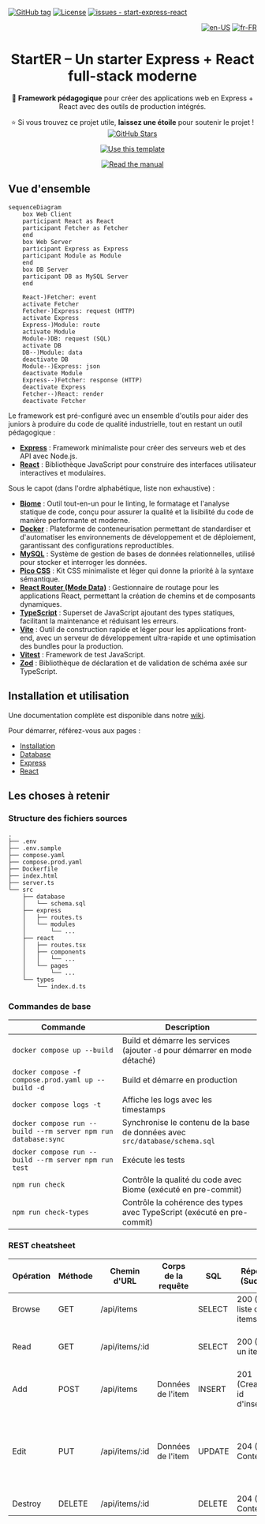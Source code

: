 [![GitHub tag](https://img.shields.io/github/tag/rocambille/start-express-react?include_prereleases=&sort=semver&color=white)](https://github.com/rocambille/start-express-react/tags/)
[![License](https://img.shields.io/badge/license-MIT-white)](https://github.com/rocambille/start-express-react/blob/main/LICENSE.md)
[![issues - start-express-react](https://img.shields.io/github/issues/rocambille/start-express-react)](https://github.com/rocambille/start-express-react/issues)

<div align="right">

[![en-US](https://img.shields.io/badge/lang-en--US-white.svg)](./README.en-US.md)
[![fr-FR](https://img.shields.io/badge/lang-fr--FR-green.svg)](./README.md)

</div>

<div align="center">

# StartER – Un starter Express + React full-stack moderne

🔧 **Framework pédagogique** pour créer des applications web en Express + React avec des outils de production intégrés.

⭐️ Si vous trouvez ce projet utile, **laissez une étoile** pour soutenir le projet ! [![GitHub Stars](https://img.shields.io/github/stars/rocambille/start-express-react.svg?style=social)](https://github.com/rocambille/start-express-react)

[![Use this template](https://img.shields.io/badge/Démarrer-Use_this_template-2ea44f?style=for-the-badge)](https://github.com/rocambille/start-express-react/generate)

[![Read the manual](https://img.shields.io/badge/Apprendre-Read_the_manual-blue?style=for-the-badge)](https://github.com/rocambille/start-express-react/wiki)

</div>

## Vue d'ensemble

```mermaid
sequenceDiagram
    box Web Client
    participant React as React
    participant Fetcher as Fetcher
    end
    box Web Server
    participant Express as Express
    participant Module as Module
    end
    box DB Server
    participant DB as MySQL Server
    end

    React-)Fetcher: event
    activate Fetcher
    Fetcher-)Express: request (HTTP)
    activate Express
    Express-)Module: route
    activate Module
    Module-)DB: request (SQL)
    activate DB
    DB--)Module: data
    deactivate DB
    Module--)Express: json
    deactivate Module
    Express--)Fetcher: response (HTTP)
    deactivate Express
    Fetcher--)React: render
    deactivate Fetcher
```

Le framework est pré-configuré avec un ensemble d'outils pour aider des juniors à produire du code de qualité industrielle, tout en restant un outil pédagogique :

- [**Express**](https://expressjs.com/) : Framework minimaliste pour créer des serveurs web et des API avec Node.js.  
- [**React**](https://react.dev/learn) : Bibliothèque JavaScript pour construire des interfaces utilisateur interactives et modulaires.  

Sous le capot (dans l'ordre alphabétique, liste non exhaustive) :

- [**Biome**](https://biomejs.dev/) : Outil tout-en-un pour le linting, le formatage et l'analyse statique de code, conçu pour assurer la qualité et la lisibilité du code de manière performante et moderne.  
- [**Docker**](https://docs.docker.com/) : Plateforme de conteneurisation permettant de standardiser et d'automatiser les environnements de développement et de déploiement, garantissant des configurations reproductibles.  
- [**MySQL**](https://dev.mysql.com/doc/refman/8.4/en/) : Système de gestion de bases de données relationnelles, utilisé pour stocker et interroger les données.  
- [**Pico CSS**](https://picocss.com/) : Kit CSS minimaliste et léger qui donne la priorité à la syntaxe sémantique.  
- [**React Router (Mode Data)**](https://reactrouter.com/home) : Gestionnaire de routage pour les applications React, permettant la création de chemins et de composants dynamiques.  
- [**TypeScript**](https://www.typescriptlang.org/) : Superset de JavaScript ajoutant des types statiques, facilitant la maintenance et réduisant les erreurs.  
- [**Vite**](https://vite.dev/guide/) : Outil de construction rapide et léger pour les applications front-end, avec un serveur de développement ultra-rapide et une optimisation des bundles pour la production.  
- [**Vitest**](https://vitest.dev/guide/) : Framework de test JavaScript.  
- [**Zod**](https://zod.dev/) : Bibliothèque de déclaration et de validation de schéma axée sur TypeScript.  

## Installation et utilisation

Une documentation complète est disponible dans notre [wiki](https://github.com/rocambille/start-express-react/wiki).

Pour démarrer, référez-vous aux pages :

* [Installation](https://github.com/rocambille/start-express-react/wiki/Installation)
* [Database](https://github.com/rocambille/start-express-react/wiki/Database)
* [Express](https://github.com/rocambille/start-express-react/wiki/Express)
* [React](https://github.com/rocambille/start-express-react/wiki/React)

## Les choses à retenir

### Structure des fichiers sources

```
.
├── .env
├── .env.sample
├── compose.yaml
├── compose.prod.yaml
├── Dockerfile
├── index.html
├── server.ts
└── src
    ├── database
    │   └── schema.sql
    ├── express
    │   ├── routes.ts
    │   └── modules
    │       └── ...
    ├── react
    │   ├── routes.tsx
    │   ├── components
    │   │   └── ...
    │   └── pages
    │       └── ...
    └── types
        └── index.d.ts
```

### Commandes de base

| Commande                                                          | Description                                                                 |
|-------------------------------------------------------------------|-----------------------------------------------------------------------------|
| `docker compose up --build`                                       | Build et démarre les services (ajouter `-d` pour démarrer en mode détaché)  |
| `docker compose -f compose.prod.yaml up --build -d`               | Build et démarre en production                                              |
| `docker compose logs -t`                                          | Affiche les logs avec les timestamps                                        |
| `docker compose run --build --rm server npm run database:sync`    | Synchronise le contenu de la base de données avec `src/database/schema.sql` |
| `docker compose run --build --rm server npm run test`             | Exécute les tests                                                           |
| `npm run check`                                                   | Contrôle la qualité du code avec Biome (exécuté en pre-commit)              |
| `npm run check-types`                                             | Contrôle la cohérence des types avec TypeScript (exécuté en pre-commit)     |

### REST cheatsheet

| Opération | Méthode | Chemin d'URL    | Corps de la requête | SQL     | Réponse (Succès)                | Réponse (Erreur)                                                        |
|-----------|---------|-----------------|---------------------|---------|---------------------------------|-------------------------------------------------------------------------|
| Browse    | GET     | /api/items      |                     | SELECT  | 200 (OK), liste des items.      |                                                                         |
| Read      | GET     | /api/items/:id  |                     | SELECT  | 200 (OK), un item.              | 404 (Not Found), si id invalide.                                        |
| Add       | POST    | /api/items      | Données de l'item   | INSERT  | 201 (Created), id d'insertion.  | 400 (Bad Request), si corps invalide.                                   |
| Edit      | PUT     | /api/items/:id  | Données de l'item   | UPDATE  | 204 (No Content).               | 400 (Bad Request), si corps invalide. 404 (Not Found), si id invalide.  |
| Destroy   | DELETE  | /api/items/:id  |                     | DELETE  | 204 (No Content).               |                                                                         |
